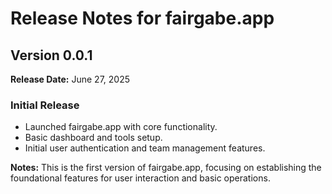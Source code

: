 # Release Notes for fairgabe.app

## Version 0.0.1
**Release Date:** June 27, 2025

### Initial Release
- Launched fairgabe.app with core functionality.
- Basic dashboard and tools setup.
- Initial user authentication and team management features.

**Notes:**
This is the first version of fairgabe.app, focusing on establishing the foundational features for user interaction and basic operations.

